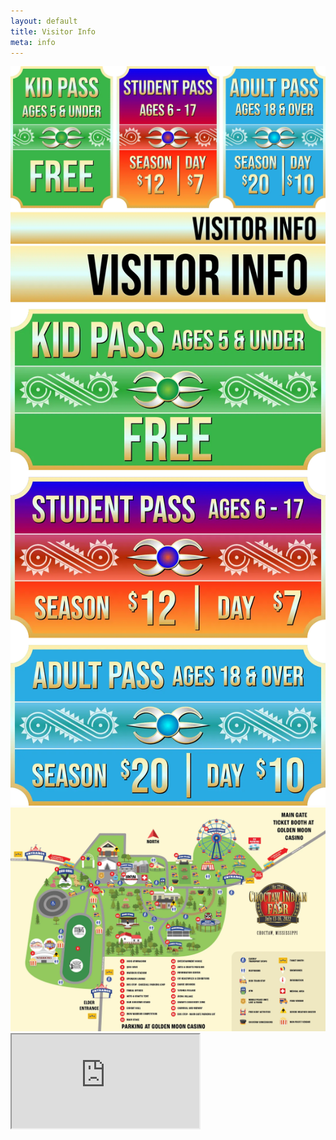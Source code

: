 ```yaml
---
layout: default
title: Visitor Info
meta: info
---
```

<section class="diamond-bg7">
    <div class="container">
        <img src="../assets/img/info-banner.webp" class="img-fluid d-none d-md-block img-shadow">
        <img src="../assets/img/info-banner02.webp" class="img-fluid d-block d-md-none img-shadow">
        <!--<img src="../assets/img/info-banner02.webp" class="img-fluid d-block d-md-none">-->
        <a href="../assets/pdf/2022 Fairgrounds Map.pdf" target="_blank">
            <img src="../assets/img/fairgrounds-map.webp" class="img-fluid pt-5" alt="Events">
        </a>
        <div class="ratio ratio-16x9 mt-5">
            <iframe src="https://www.google.com/maps/d/embed?mid=1e6Nvl9pSDrBdsh-9WWbGf3-QLdrcyGsm&ehbc=2E312F"></iframe>
        </div>
    </div>
</section>
